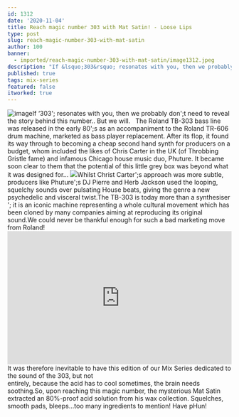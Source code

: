 ```yaml
---
id: 1312
date: '2020-11-04'
title: Reach magic number 303 with Mat Satin! - Loose Lips
type: post
slug: reach-magic-number-303-with-mat-satin
author: 100
banner:
  - imported/reach-magic-number-303-with-mat-satin/image1312.jpeg
description: "If &lsquo;303&rsquo; resonates with you, then we probably don&rsquo;t need to reveal the story behind this number..\L But we will. \L\LThe Roland TB-303 bass line was released in the early 80&rsquo;s as an accompaniment to the Roland TR-606 drum machine, marketed as bass player replacement. After its flop, it found its way through to becoming [...]Read More..."
published: true
tags: mix-series
featured: false
itworked: true
---
```

![image](../imported/reach-magic-number-303-with-mat-satin/image1312.jpeg)If ‘303'; resonates with you, then we probably don';t need to reveal the story behind this number.. But we will.   The Roland TB-303 bass line was released in the early 80';s as an accompaniment to the Roland TR-606 drum machine, marketed as bass player replacement. After its flop, it found its way through to becoming a cheap second hand synth for producers on a budget, whom included the likes of Chris Carter in the UK (of Throbbing Gristle fame) and infamous Chicago house music duo, Phuture. It became soon clear to them that the potential of this little grey box was beyond what it was designed for… ![](/wp-content/uploads/live/img/wysiwyg/5fa2c1c32ba25.jpg)Whilst Christ Carter';s approach was more subtle, producers like Phuture';s DJ Pierre and Herb Jackson used the looping, squelchy sounds over pulsating House beats, giving the genre a new psychedelic and visceral twist.The TB-303 is today more than a synthesiser '; it is an iconic machine representing a whole cultural movement which has been cloned by many companies aiming at reproducing its original sound.We could never be thankful enough for such a bad marketing move from Roland!<iframe width='100%' height='300' scrolling='no' frameborder='no' allow='autoplay' src='https://w.soundcloud.com/player/?url=https%3A//api.soundcloud.com/tracks/919868128&color=%23ff5500&auto_play=false&hide_related=false&show_comments=true&show_user=true&show_reposts=false&show_teaser=true'></iframe>It was therefore inevitable to have this edition of our Mix Series dedicated to the sound of the 303, but not  
entirely, because the acid has to cool sometimes, the brain needs soothing.So, upon reaching this magic number, the mysterious Mat Satin extracted an 80%-proof acid solution from his wax collection. Squelches, smooth pads, bleeps…too many ingredients to mention! Have pHun!